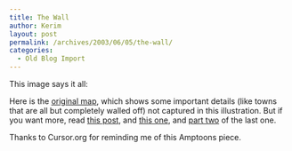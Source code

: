 ```yaml
---
title: The Wall
author: Kerim
layout: post
permalink: /archives/2003/06/05/the-wall/
categories:
  - Old Blog Import
---
```

This image says it all:

Here is the <a href="http://www.gush-shalom.org/thewall/index.html" onclick="_gaq.push(['_trackEvent', 'outbound-article', 'http://www.gush-shalom.org/thewall/index.html', 'original map']);" >original map</a>, which shows some important details (like towns that are all but completely walled off) not captured in this illustration. But if you want more, read <a href="http://www.amptoons.com/blog/000456.html" onclick="_gaq.push(['_trackEvent', 'outbound-article', 'http://www.amptoons.com/blog/000456.html', 'this post']);" >this post</a>, and <a href="http://electronicintifada.net/v2/article1546.shtml" onclick="_gaq.push(['_trackEvent', 'outbound-article', 'http://electronicintifada.net/v2/article1546.shtml', 'this one']);" >this one</a>, and <a href="http://electronicintifada.net/v2/article1547.shtml" onclick="_gaq.push(['_trackEvent', 'outbound-article', 'http://electronicintifada.net/v2/article1547.shtml', 'part two']);" >part two</a> of the last one.

Thanks to Cursor.org for reminding me of this Amptoons piece.

